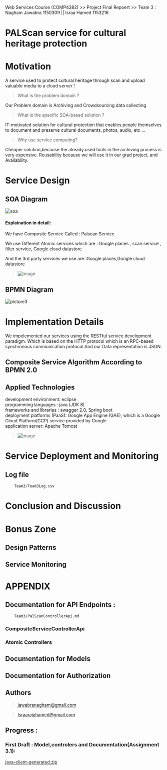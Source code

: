 Web Services Course (COMP4382) >> Project Final Repoert >> Team 3 : Nagham Jawabra 1150309 || Israa Hamed 1153216

# PALScan service for cultural heritage protection   


# Motivation
A service used to protect cultural heritage through scan and upload valuable media to a cloud server !

> What is the problem domain ?

Our Problem domain is Archiving and Crowdsourcing data collecting

>What is the specific SOA-based solution ?

IT-motivated solution for cultural protection that enables people themselves to document and preserve cultural documents, photos, audio, etc …

>Why use service computing?
 
Cheaper solution,because the already used tools in the archiving process is very expensive. Reusability because we will use it in our grad project, and Availability.

# Service Design 
## SOA Diagram 


![soa](https://user-images.githubusercontent.com/36053501/50541484-9e07bb80-0baf-11e9-860b-f61a33ed914c.png)

#### Explaination in detail:

We have Composite Service Called : Palscan Service  

We use Different Atomic services which are : Google places , scan service , filter service, Google cloud datastore  

And the 3rd party services we use are :Google places,Google cloud datastore


> ![image](https://user-images.githubusercontent.com/36053501/50541522-44ec5780-0bb0-11e9-8ea3-d4ac5c61b768.png)


## BPMN Diagram


![picture3](https://user-images.githubusercontent.com/36053501/50541256-4e72c100-0baa-11e9-91c0-3262a0a73e83.jpg)


# Implementation Details
We impelemented our services using the RESTful service development paradigm. Which is based on the HTTP protocol which is an RPC-based synchronous communication protocol.And our Data representation is JSON.

## Composite Service Algorithm According to BPMN 2.0
## Applied Technologies

development environment: eclipse  <br/>
programming languages : java (JDK 8)<br/>
frameworks and libraries : swagger 2.0, Spring boot<br/>
deployment platforms (PaaS): Google App Engine (GAE), which is a Google Cloud Platform(GCP) service provided by Google<br/>
application server: Apache Tomcat<br/>

> ![image](https://user-images.githubusercontent.com/36053501/50541416-343ae200-0bae-11e9-8926-1e9c04020e54.png)
 

# Service Deployment and Monitoring
## Log file

        Team3/Team3Log.csv
        
# Conclusion and Discussion


# Bonus Zone
## Design Patterns
## Service Monitoring


# APPENDIX
## Documentation for API Endpoints :

        Team3/PalScanControllerApi.md
      
### CompositeServiceControllerApi 
### Atomic Controllers 
## Documentation for Models
## Documentation for Authorization
## Authors

> jawabranagham@gmail.com

> Israarajahamed@gmail.com










## Progress : 

### First Draft : Model,controlers and Documentation(Assignment 3.1):
[java-client-generated.zip](https://github.com/COMP4381/Team3/files/2602052/java-client-generated.zip)
